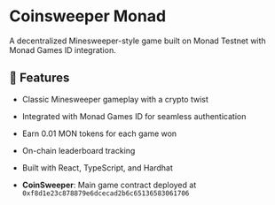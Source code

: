 # Coinsweeper Monad

A decentralized Minesweeper-style game built on Monad Testnet with Monad Games ID integration.

## 🚀 Features

- Classic Minesweeper gameplay with a crypto twist
- Integrated with Monad Games ID for seamless authentication
- Earn 0.01 MON tokens for each game won
- On-chain leaderboard tracking
- Built with React, TypeScript, and Hardhat


- **CoinSweeper**: Main game contract deployed at `0xf8d1e23c878879e6dcecad2b6c65136583061706`

